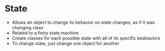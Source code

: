 # State

- Allows an object to change its behavior on state changes, as if it was changing class
- Related to a finity state machine
- Create classes for each possible state with all of its specific beahaviors
- To change state, just change one object for another